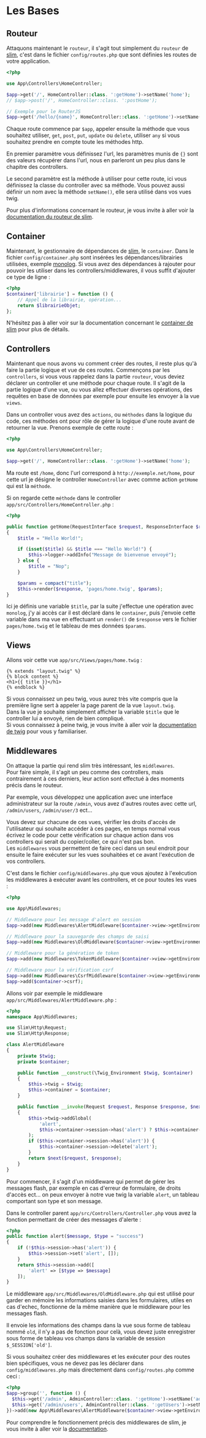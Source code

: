 # Les Bases

## Routeur
Attaquons maintenant le `routeur`, il s'agit tout simplement du `routeur` de [slim](https://www.slimframework.com/), c'est dans le fichier `config/routes.php` que sont définies les routes de votre application.

``` php
<?php

use App\Controllers\HomeController;

$app->get('/', HomeController::class. ':getHome')->setName('home');
// $app->post('/', HomeController::class. ':postHome');

// Exemple pour le RouterJS
$app->get('/hello/{name}', HomeController::class. ':getHome')->setName('hello');
```

Chaque route commence par `$app`, appeler ensuite la méthode que vous souhaitez utiliser, `get`, `post`, `put`, `update` ou `delete`, utiliser `any` si vous souhaitez prendre en compte toute les méthodes http.

En premier paramètre vous définissez l'url, les paramètres munis de `{}` sont des valeurs récupérer dans l'url, nous en parleront un peu plus dans le chapitre des controllers.

Le second paramètre est la méthode à utiliser pour cette route, ici vous définissez la classe du controller avec sa méthode.
Vous pouvez aussi définir un nom avec la méthode `setName()`, elle sera utilisé dans vos vues twig.

Pour plus d'informations concernant le routeur, je vous invite à aller voir la [documentation du routeur de slim](https://www.slimframework.com/docs/v3/objects/router.html).

## Container
Maintenant, le gestionnaire de dépendances de [slim](https://www.slimframework.com/), le `container`.
Dans le fichier `config/container.php` sont insérées les dépendances/librairies utilisées, exemple [monolog](https://github.com/Seldaek/monolog).
Si vous avez des dépendances à rajouter pour pouvoir les utiliser dans les controllers/middlewares, il vous suffit d'ajouter ce type de ligne :

``` php
<?php
$container['librairie'] = function () {
    // Appel de la librairie, opération...
    return $librairieObjet;
};
```

N'hésitez pas à aller voir sur la documentation concernant le [container de slim](https://www.slimframework.com/docs/v3/concepts/di.html) pour plus de détails.


## Controllers
Maintenant que nous avons vu comment créer des routes, il reste plus qu'à faire la partie logique et vue de ces routes.
Commençons par les `controllers`, si vous vous rappelez dans la partie `routeur`, vous deviez déclarer un controller et une méthode pour chaque route.
Il s'agit de la partie logique d'une vue, ou vous allez effectuer diverses opérations, des requêtes en base de données par exemple pour ensuite les envoyer à la vue `views`.

Dans un controller vous avez des `actions`, ou `méthodes` dans la logique du code, ces méthodes ont pour rôle de gérer la logique d'une route avant de retourner la vue.
Prenons exemple de cette route :
``` php
<?php

use App\Controllers\HomeController;

$app->get('/', HomeController::class. ':getHome')->setName('home');
```
Ma route est `/home`, donc l'url correspond à `http://exemple.net/home`, pour cette url je désigne le controller `HomeController` avec comme action `getHome` qui est la `méthode`.

Si on regarde cette `méthode` dans le controller `app/src/Controllers/HomeController.php` :
``` php
<?php

public function getHome(RequestInterface $request, ResponseInterface $response)
{
    $title = "Hello World!";

    if (isset($title) && $title === "Hello World!") {
        $this->logger->addInfo("Message de bienvenue envoyé");
    } else {
        $title = "Nop";
    }

    $params = compact("title");
    $this->render($response, 'pages/home.twig', $params);
}
```
Ici je définis une variable `$title`, par la suite j'effectue une opération avec `monolog`, j'y ai accès car il est déclaré dans le `container`, puis j'envoie cette variable dans ma vue en effectuant un `render()` de `$response` vers le fichier `pages/home.twig` et le tableau de mes données `$params`.


## Views
Allons voir cette vue `app/src/Views/pages/home.twig` :
```twig
{% extends "layout.twig" %}
{% block content %}
<h1>{{ title }}</h1>
{% endblock %}
```
Si vous connaissez un peu twig, vous aurez très vite compris que la première ligne sert à appeler la page parent de la vue `layout.twig`.<br>
Dans la vue je souhaite simplement afficher la variable `$title` que le controller lui a envoyé, rien de bien compliqué.<br>
Si vous connaissez à peine twig, je vous invite à aller voir la [documentation de twig](https://twig.symfony.com/doc/2.x/) pour vous y familiariser.


## Middlewares
On attaque la partie qui rend slim très intéressant, les `middlewares`.<br>
Pour faire simple, il s'agit un peu comme des controllers, mais contrairement à ces derniers, leur action sont effectué à des moments précis dans le routeur.

Par exemple, vous développez une application avec une interface administrateur sur la route `/admin`, vous avez d'autres routes avec cette url, `/admin/users`, `/admin/user/3` ect...

Vous devez sur chacune de ces vues, vérifier les droits d'accès de l'utilisateur qui souhaite accéder à ces pages, en temps normal vous écrivez le code pour cette vérification sur chaque action dans vos controllers qui serait du copier/coller, ce qui n'est pas bon.<br>
Les `middlewares` vous permettent de faire ceci dans un seul endroit pour ensuite le faire exécuter sur les vues souhaitées et ce avant l'exécution de vos controllers.

C'est dans le fichier `config/middlewares.php` que vous ajoutez à l'exécution les middlewares à exécuter avant les controllers, et ce pour toutes les vues :
``` php
<?php

use App\Middlewares;

// Middleware pour les message d'alert en session
$app->add(new Middlewares\AlertMiddleware($container->view->getEnvironment()));

// Middleware pour la sauvegarde des champs de saisi
$app->add(new Middlewares\OldMiddleware($container->view->getEnvironment()));

// Middleware pour la génération de token
$app->add(new Middlewares\TokenMiddleware($container->view->getEnvironment()));

// Middleware pour la vérification csrf
$app->add(new Middlewares\CsrfMiddleware($container->view->getEnvironment(), $container->csrf));
$app->add($container->csrf);
```

Allons voir par exemple le middleware `app/src/Middlewares/AlertMiddleware.php` :
``` php
<?php
namespace App\Middlewares;

use Slim\Http\Request;
use Slim\Http\Response;

class AlertMiddleware
{
    private $twig;
    private $container;

    public function __construct(\Twig_Environment $twig, $container)
    {
        $this->twig = $twig;
        $this->container = $container;
    }

    public function __invoke(Request $request, Response $response, $next)
    {
        $this->twig->addGlobal(
            'alert',
            $this->container->session->has('alert') ? $this->container->session->get('alert') : []
        );
        if ($this->container->session->has('alert')) {
            $this->container->session->delete('alert');
        }
        return $next($request, $response);
    }
}
```
Pour commencer, il s'agit d'un middleware qui permet de gérer les messages flash, par exemple en cas d'erreur de formulaire, de droits d'accès ect... on peux envoyer à notre vue twig la variable `alert`, un tableau comportant son type et son message.

Dans le controller parent `app/src/Controllers/Controller.php` vous avez la fonction permettant de créer des messages d'alerte :
``` php
<?php
public function alert($message, $type = "success")
{
    if (!$this->session->has('alert')) {
        $this->session->set('alert', []);
    }
    return $this->session->add([
        'alert' => [$type => $message]
    ]);
}
```
Le middleware `app/src/Middlewares/OldMiddleware.php` qui est utilisé pour garder en mémoire les informations saisies dans les formulaires, utiles en cas d'echec, fonctionne de la même manière que le middleware pour les messages flash.

Il envoie les informations des champs dans la vue sous forme de tableau nommé `old`, il n'y a pas de fonction pour celà, vous devez juste enregistrer sous forme de tableau vos champs dans la variable de session `$_SESSION['old']`.

Si vous souhaitez créer des middlewares et les exécuter pour des routes bien spécifiques, vous ne devez pas les déclarer dans `config/middlewares.php` mais directement dans `config/routes.php` comme ceci :
``` php
<?php
$app->group('', function () {
  $this->get('/admin', AdminController::class. ':getHome')->setName('admin');
  $this->get('/admin/users', AdminController::class. ':getUsers')->setName('users');
})->add(new App\Middlewares\AlertMiddleware($container->view->getEnvironment(), $container));
```

Pour comprendre le fonctionnement précis des middlewares de slim, je vous invite à aller voir la [documentation](https://www.slimframework.com/docs/concepts/middleware.html).
